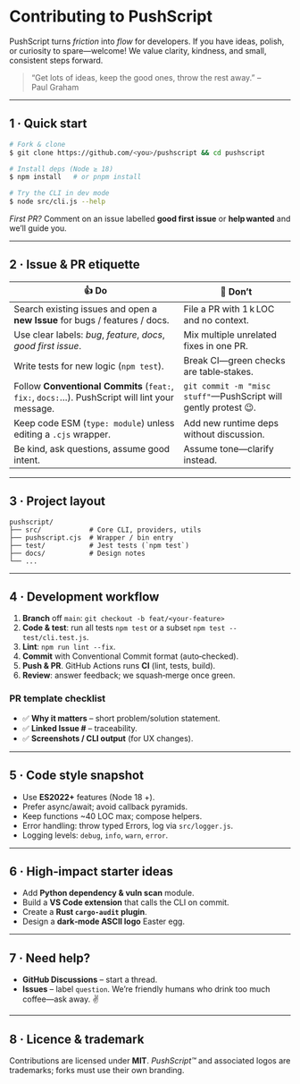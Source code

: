 # Contributing to PushScript 

PushScript turns *friction* into *flow* for developers. If you have ideas, polish, or curiosity to spare—welcome! We value clarity, kindness, and small, consistent steps forward.

> “Get lots of ideas, keep the good ones, throw the rest away.” – Paul Graham

---

## 1 · Quick start

```bash
# Fork & clone
$ git clone https://github.com/<you>/pushscript && cd pushscript

# Install deps (Node ≥ 18)
$ npm install   # or pnpm install

# Try the CLI in dev mode
$ node src/cli.js --help
```

*First PR?* Comment on an issue labelled **good first issue** or **help wanted** and we’ll guide you.

---

## 2 · Issue & PR etiquette

|  👍 Do                                                                                          |  🚫 Don’t                                                       |
| ----------------------------------------------------------------------------------------------- | --------------------------------------------------------------- |
| Search existing issues and open a **new Issue** for bugs / features / docs.                     | File a PR with 1 k LOC and no context.                          |
| Use clear labels: *bug*, *feature*, *docs*, *good first issue*.                                 | Mix multiple unrelated fixes in one PR.                         |
| Write tests for new logic (`npm test`).                                                         | Break CI—green checks are table‑stakes.                         |
| Follow **Conventional Commits** (`feat:`, `fix:`, `docs:`…). PushScript will lint your message. | `git commit -m "misc stuff"`—PushScript will gently protest 😉. |
| Keep code ESM (`type: module`) unless editing a `.cjs` wrapper.                                 | Add new runtime deps without discussion.                        |
| Be kind, ask questions, assume good intent.                                                     | Assume tone—clarify instead.                                    |

---

## 3 · Project layout

```
pushscript/
├── src/            # Core CLI, providers, utils
├── pushscript.cjs  # Wrapper / bin entry
├── test/           # Jest tests (`npm test`)
├── docs/           # Design notes
└── ...
```

---

## 4 · Development workflow

1. **Branch** off `main`:  `git checkout -b feat/<your-feature>`
2. **Code & test**: run all tests `npm test` or a subset `npm test -- test/cli.test.js`.
3. **Lint**: `npm run lint --fix`.
4. **Commit** with Conventional Commit format (auto‑checked).
5. **Push & PR**. GitHub Actions runs **CI** (lint, tests, build).
6. **Review**: answer feedback; we squash‑merge once green.

### PR template checklist

* ✅ **Why it matters** – short problem/solution statement.
* ✅ **Linked Issue #** – traceability.
* ✅ **Screenshots / CLI output** (for UX changes).

---

## 5 · Code style snapshot

* Use **ES2022+** features (Node 18 +).
* Prefer async/await; avoid callback pyramids.
* Keep functions \~40 LOC max; compose helpers.
* Error handling: throw typed Errors, log via `src/logger.js`.
* Logging levels: `debug`, `info`, `warn`, `error`.

---

## 6 · High‑impact starter ideas

* Add **Python dependency & vuln scan** module.
* Build a **VS Code extension** that calls the CLI on commit.
* Create a **Rust ****`cargo-audit`**** plugin**.
* Design a **dark‑mode ASCII logo** Easter egg.

---

## 7 · Need help?

* **GitHub Discussions** – start a thread.
* **Issues** – label `question`.
  We’re friendly humans who drink too much coffee—ask away. ✌️

---

## 8 · Licence & trademark

Contributions are licensed under **MIT**. *PushScript™* and associated logos are trademarks; forks must use their own branding.
